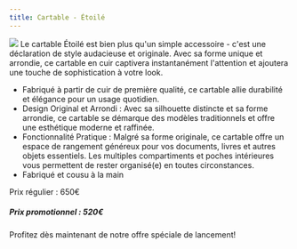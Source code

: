 ```yaml
---
title: Cartable - Étoilé
---
```


![](/cartable-etoile.jpg)
Le cartable Étoilé est bien plus qu'un simple accessoire - c'est une déclaration de style audacieuse et originale. Avec sa forme unique et arrondie, ce cartable en cuir captivera instantanément l'attention et ajoutera une touche de sophistication à votre look.

* Fabriqué à partir de cuir de première qualité, ce cartable allie durabilité et élégance pour un usage quotidien.
* Design Original et Arrondi : Avec sa silhouette distincte et sa forme arrondie, ce cartable se démarque des modèles traditionnels et offre une esthétique moderne et raffinée.
* Fonctionnalité Pratique : Malgré sa forme originale, ce cartable offre un espace de rangement généreux pour vos documents, livres et autres objets essentiels. Les multiples compartiments et poches intérieures vous permettent de rester organisé(e) en toutes circonstances.
* Fabriqué et cousu à la main 


Prix régulier : 650€

##### &#xA;Prix promotionnel : 520€


Profitez dès maintenant de notre offre spéciale de lancement!


